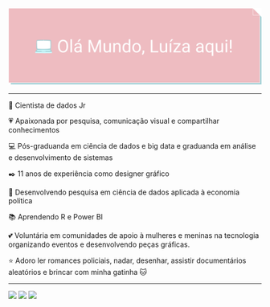 [![image](https://github.com/luizabizoni/luizabizoni/blob/master/luiza_bizoni_cover.png)](https://github.com/luizabizoni?tab=repositories)

---

🏢 Cientista de dados Jr

💗 Apaixonada por pesquisa, comunicação visual e compartilhar conhecimentos

💻 Pós-graduanda em ciência de dados e big data e graduanda em análise e desenvolvimento de sistemas

✒️ 11 anos de experiência como designer gráfico

🔭 Desenvolvendo pesquisa em ciência de dados aplicada à economia política

📚 Aprendendo R e Power BI

💕 Voluntária em comunidades de apoio à mulheres e meninas na tecnologia organizando eventos e desenvolvendo peças gráficas.

⭐ Adoro ler romances policiais, nadar, desenhar, assistir documentários aleatórios e brincar com minha gatinha 🐱

---

[![](https://img.shields.io/badge/blog-eebcc1)](https://dev.to/luizabizoni)
[![](https://img.shields.io/badge/linkedin-9ed0d5)](https://www.linkedin.com/in/bizoniluiza/)
[![](https://img.shields.io/badge/-badges-c59ed5?style)](https://www.youracclaim.com/users/luiza-bizoni/badges)
